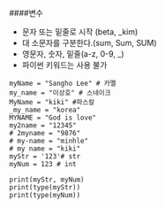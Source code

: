####변수
* 문자 또는 밑줄로 시작 (beta, _kim)  
* 대 소문자를 구분한다.(sum, Sum, SUM)  
* 영문자, 숫자, 밑줄(a-z, 0-9, _)  
* 파이썬 키워드는 사용 불가

~~~
myName = "Sangho Lee" # 카멜  
my_name = "이상호" # 스네이크  
MyName = "kiki" #파스칼  
_my_name = "korea"  
MYNAME = "God is love"  
my2name = "12345"  
# 2myname = "9876"  
# my-name = "minhle"  
# my name = "kiki"  
myStr = '123'# str  
myNum = 123 # int  
  
print(myStr, myNum)  
print(type(myStr))  
print(type(myNum))
~~~
